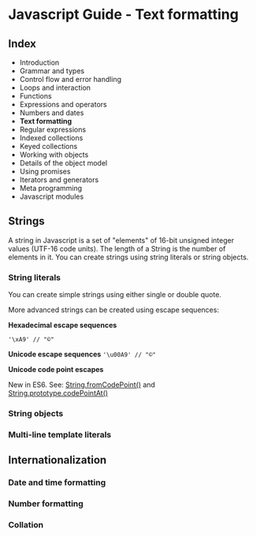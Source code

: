 # Javascript Guide - Text formatting

## Index

- Introduction
- Grammar and types
- Control flow and error handling
- Loops and interaction
- Functions
- Expressions and operators
- Numbers and dates
- **Text formatting**
- Regular expressions
- Indexed collections
- Keyed collections
- Working with objects
- Details of the object model
- Using promises
- Iterators and generators
- Meta programming
- Javascript modules

## Strings

A string in Javascript is a set of "elements" of 16-bit unsigned integer values  (UTF-16 code units). The length of a String is the number of elements in it. You can create strings using string literals or string objects.

### String literals

You can create simple strings using either single or double quote.

More advanced strings can be created using escape sequences:

**Hexadecimal escape sequences**

`'\xA9' // "©"`

**Unicode escape sequences**
`'\u00A9' // "©"`

**Unicode code point escapes**

New in ES6. See:
[String.fromCodePoint()](https://developer.mozilla.org/en-US/docs/Web/JavaScript/Reference/Global_Objects/String/fromCodePoint) and [String.prototype.codePointAt()](https://developer.mozilla.org/en-US/docs/Web/JavaScript/Reference/Global_Objects/String/codePointAt)

### String objects

### Multi-line template literals

## Internationalization

### Date and time formatting

### Number formatting

### Collation